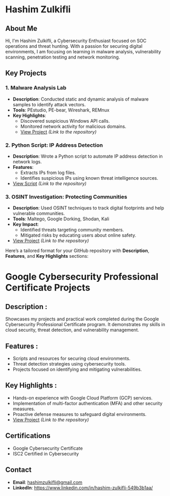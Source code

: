 # Hashim Zulkifli

## About Me
Hi, I'm Hashim Zulkifli, a Cybersecurity Enthusiast focused on SOC operations and threat hunting. With a passion for securing digital environments, I am focusing on learning in malware analysis, vulnerability scanning, penetration testing and network monitoring.

## Key Projects
### 1. **Malware Analysis Lab**
- **Description**: Conducted static and dynamic analysis of malware samples to identify attack vectors.
- **Tools**: PEstudio, PE-bear, Wireshark, REMnux
- **Key Highlights**:
  - Discovered suspicious Windows API calls.
  - Monitored network activity for malicious domains.
  - [View Project](#) _(Link to the repository)_

### 2. **Python Script: IP Address Detection**
- **Description**: Wrote a Python script to automate IP address detection in network logs.
- **Features**:
  - Extracts IPs from log files.
  - Identifies suspicious IPs using known threat intelligence sources.
- [View Script](#) _(Link to the repository)_

### 3. **OSINT Investigation: Protecting Communities**
- **Description**: Used OSINT techniques to track digital footprints and help vulnerable communities.
- **Tools**: Maltego, Google Dorking, Shodan, Kali
- **Key Impact**:
  - Identified threats targeting community members.
  - Mitigated risks by educating users about online safety.
- [View Project](#) _(Link to the repository)_

Here’s a tailored format for your GitHub repository with **Description**, **Features**, and **Key Highlights** sections:  

# Google Cybersecurity Professional Certificate Projects

## Description :
Showcases my projects and practical work completed during the Google Cybersecurity Professional Certificate program. It demonstrates my skills in cloud security, threat detection, and vulnerability management.

## Features :
- Scripts and resources for securing cloud environments.  
- Threat detection strategies using cybersecurity tools.  
- Projects focused on identifying and mitigating vulnerabilities.  

## Key Highlights :
- Hands-on experience with Google Cloud Platform (GCP) services.  
- Implementation of multi-factor authentication (MFA) and other security measures.  
- Proactive defense measures to safeguard digital environments.
- [View Project](#) _(Link to the repository)_


## Certifications
- Google Cybersecurity Certificate
- ISC2 Certified in Cybersecurity



## Contact
- **Email**: hashimzulkifli@gmail.com
- **LinkedIn**: https://www.linkedin.com/in/hashim-zulkifli-549b3b1aa/

